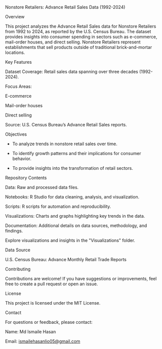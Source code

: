 Nonstore Retailers: Advance Retail Sales Data (1992-2024)

Overview

This project analyzes the Advance Retail Sales data for Nonstore Retailers from 1992 to 2024, as reported by the U.S. Census Bureau. The dataset provides insights into consumer spending in sectors such as e-commerce, mail-order houses, and direct selling. Nonstore Retailers represent establishments that sell products outside of traditional brick-and-mortar locations.

Key Features

Dataset Coverage: Retail sales data spanning over three decades (1992-2024).

Focus Areas:

E-commerce

Mail-order houses

Direct selling

Source: U.S. Census Bureau’s Advance Retail Sales reports.

Objectives

- To analyze trends in nonstore retail sales over time.

- To identify growth patterns and their implications for consumer behavior.

- To provide insights into the transformation of retail sectors.

Repository Contents

Data: Raw and processed data files.

Notebooks: R Studio for data cleaning, analysis, and visualization.

Scripts: R scripts for automation and reproducibility.

Visualizations: Charts and graphs highlighting key trends in the data.

Documentation: Additional details on data sources, methodology, and findings.



Explore visualizations and insights in the "Visualizations" folder.

Data Source

U.S. Census Bureau: Advance Monthly Retail Trade Reports

Contributing

Contributions are welcome! If you have suggestions or improvements, feel free to create a pull request or open an issue.

License

This project is licensed under the MIT License.

Contact

For questions or feedback, please contact:

Name: Md Ismaile Hasan

Email: ismailehasanlio05@gmail.com
